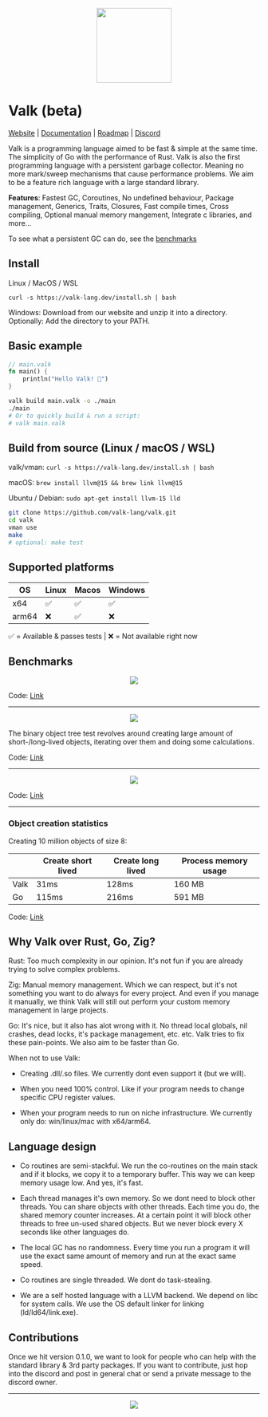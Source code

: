 
<div align="center"><p>
    <img height="150" style="height: 150px" src="https://raw.githubusercontent.com/valk-lang/valk/main/misc/valk.svg">
</p></div>

# Valk (beta)

[Website](https://valk-lang.dev) | [Documentation](https://github.com/valk-lang/valk/blob/main/docs/docs.md) | [Roadmap](https://github.com/valk-lang/valk/blob/main/ROADMAP.md) | [Discord](https://discord.gg/RwEGqdSERA)

Valk is a programming language aimed to be fast & simple at the same time. The simplicity of Go with the performance of Rust. Valk is also the first programming language with a persistent garbage collector. Meaning no more mark/sweep mechanisms that cause performance problems. We aim to be a feature rich language with a large standard library.

**Features**: Fastest GC, Coroutines, No undefined behaviour, Package management, Generics, Traits, Closures, Fast compile times, Cross compiling, Optional manual memory mangement, Integrate c libraries, and more...

To see what a persistent GC can do, see the [benchmarks](#benchmarks)

## Install

Linux / MacOS / WSL

```
curl -s https://valk-lang.dev/install.sh | bash
```

Windows: Download from our website and unzip it into a directory. Optionally: Add the directory to your PATH.


## Basic example

```rust
// main.valk
fn main() {
    println("Hello Valk! 🎉")
}
```

```sh
valk build main.valk -o ./main
./main
# Or to quickly build & run a script:
# valk main.valk
```

## Build from source (Linux / macOS / WSL)

valk/vman: `curl -s https://valk-lang.dev/install.sh | bash`

macOS: `brew install llvm@15 && brew link llvm@15`

Ubuntu / Debian: `sudo apt-get install llvm-15 lld`

```bash
git clone https://github.com/valk-lang/valk.git
cd valk
vman use
make
# optional: make test
```

## Supported platforms

| OS | Linux | Macos | Windows |
|--|--|--|--|
| x64 | ✅ | ✅ | ✅ |
| arm64 | ❌ | ✅ | ❌ |

✅️ = Available & passes tests | ❌️ = Not available right now

## Benchmarks

<div align="center"><p>
    <img src="https://raw.githubusercontent.com/valk-lang/valk/main/misc/valk-gc.png">
</p>
</div>

Code: [Link](examples/bench/gc-overhead)

---

<div align="center"><p>
    <img src="https://raw.githubusercontent.com/valk-lang/valk/main/misc/valk-bintree.png">
</p>
</div>

The binary object tree test revolves around creating large amount of short-/long-lived objects, iterating over them and doing some calculations.

Code: [Link](examples/bench/binary-tree)

---

<div align="center"><p>
    <img src="https://raw.githubusercontent.com/valk-lang/valk/main/misc/valk-http.png">
</p></div>

Code: [Link](examples/bench/http)

---

### Object creation statistics

Creating 10 million objects of size 8:

|  | Create short lived | Create long lived | Process memory usage |
|--|--|--|--|
| Valk | 31ms | 128ms | 160 MB |
| Go | 115ms | 216ms | 591 MB |

Code: [Link](examples/bench/objects)


## Why Valk over Rust, Go, Zig?

Rust: Too much complexity in our opinion. It's not fun if you are already trying to solve complex problems.

Zig: Manual memory management. Which we can respect, but it's not something you want to do always for every project. And even if you manage it manually, we think Valk will still out perform your custom memory management in large projects.

Go: It's nice, but it also has alot wrong with it. No thread local globals, nil crashes, dead locks, it's package management, etc. etc. Valk tries to fix these pain-points. We also aim to be faster than Go.

When not to use Valk:

- Creating .dll/.so files. We currently dont even support it (but we will).

- When you need 100% control. Like if your program needs to change specific CPU register values.

- When your program needs to run on niche infrastructure. We currently only do: win/linux/mac with x64/arm64.

## Language design

- Co routines are semi-stackful. We run the co-routines on the main stack and if it blocks, we copy it to a temporary buffer. This way we can keep memory usage low. And yes, it's fast.

- Each thread manages it's own memory. So we dont need to block other threads. You can share objects with other threads. Each time you do, the shared memory counter increases. At a certain point it will block other threads to free un-used shared objects. But we never block every X seconds like other languages do.

- The local GC has no randomness. Every time you run a program it will use the exact same amount of memory and run at the exact same speed.

- Co routines are single threaded. We dont do task-stealing.

- We are a self hosted language with a LLVM backend. We depend on libc for system calls. We use the OS default linker for linking (ld/ld64/link.exe).

## Contributions

Once we hit version 0.1.0, we want to look for people who can help with the standard library & 3rd party packages. If you want to contribute, just hop into the discord and post in general chat or send a private message to the discord owner.

---

<div align="center"><p>
    <img src="https://raw.githubusercontent.com/valk-lang/valk/main/misc/valko-circle.png">
</p>
</div>
